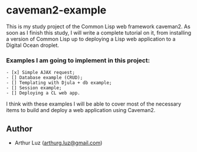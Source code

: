# caveman2-example

This is my study project of the Common Lisp web framework caveman2.
As soon as I finish this study, I will write a complete tutorial on it, from installing a version of Common Lisp up to deploying a Lisp web application to a Digital Ocean droplet.

### Examples I am going to implement in this project:
    - [x] Simple AJAX request;
    - [] Database example (CRUD);    
    - [] Templating with Djula + db example;
    - [] Session example;
    - [] Deploying a CL web app.

I think with these examples I will be able to cover most of the necessary items to build and deploy a web application using Caveman2.

## Author

* Arthur Luz (arthurg.luz@gmail.com)


